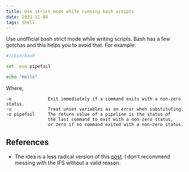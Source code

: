 ```yaml
---
title: Use strict mode while running bash scripts
date: 2021-11-08
tags: Shell
---
```


Use unofficial bash strict mode while writing scripts. Bash has a few gotchas and this
helps you to avoid that. For example:

```bash
#!/bin/bash

set -euo pipefail

echo "Hello"
```

Where,

```
-e              Exit immediately if a command exits with a non-zero status.
-u              Treat unset variables as an error when substituting.
-o pipefail     The return value of a pipeline is the status of
                the last command to exit with a non-zero status,
                or zero if no command exited with a non-zero status.
```

## References

* The idea is a less radical version of this
[post](http://redsymbol.net/articles/unofficial-bash-strict-mode/). I don't recommend
messing with the IFS without a valid reason.
